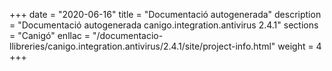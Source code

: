 +++
date        = "2020-06-16"
title       = "Documentació autogenerada"
description = "Documentació autogenerada canigo.integration.antivirus 2.4.1"
sections    = "Canigó"
enllac		= "/documentacio-llibreries/canigo.integration.antivirus/2.4.1/site/project-info.html"
weight      = 4
+++
